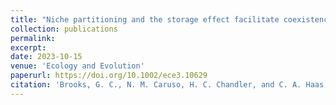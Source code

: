 ```yaml
---
title: "Niche partitioning and the storage effect facilitate coexistence in an amphibian community"
collection: publications
permalink: 
excerpt:
date: 2023-10-15
venue: 'Ecology and Evolution'
paperurl: https://doi.org/10.1002/ece3.10629
citation: 'Brooks, G. C., N. M. Caruso, H. C. Chandler, and C. A. Haas. 2023. Niche partitioning and the storage effect facilitate coexistence in an amphibian community. <i>Ecology and Evolution</i> 13:e10629.'
---
```

